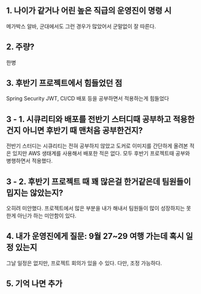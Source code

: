 ## 1. 나이가 같거나 어린 높은 직급의 운영진이 명령 시

메가박스 알바, 군대에서도 그런 경우가 많았어서 군말없이 잘 따른다.

## 2. 주량?

한병

## 3. 후반기 프로젝트에서 힘들었던 점

Spring Security JWT, CI/CD 배포 등을 공부하면서 적용하는게 힘들었다

## 3 - 1. 시큐리티와 배포를 전반기 스터디때 공부하고 적용한건지 아니면 후반기 때 맨처음 공부한건지?

전반기 스터디는 시큐리티는 전혀 공부하지 않았고 도커로 이미지를 간단하게 올려본 적은 있지만 AWS 생태계를 사용해서 배포한 적은 없다. 
모두 후반기 프로젝트때 공부와 병행하면서 적용했다.

## 3 - 2. 후반기 프로젝트 때 꽤 많은걸 한거같은데 팀원들이 밉지는 않았는지?

오히려 미안했다. 프로젝트에서 많은 부분을 내가 해내서 팀원들이 많이 성장하지는 못한게 아닌가 하는 미안함이 있다.

## 4. 내가 운영진에게 질문: 9월 27~29 여행 가는데 혹시 일정 있는지

그날 일정은 없지만, 프로젝트 회의가 있을 수 있다. 다만, 조정 가능하다.

## 5. 기억 나면 추가
